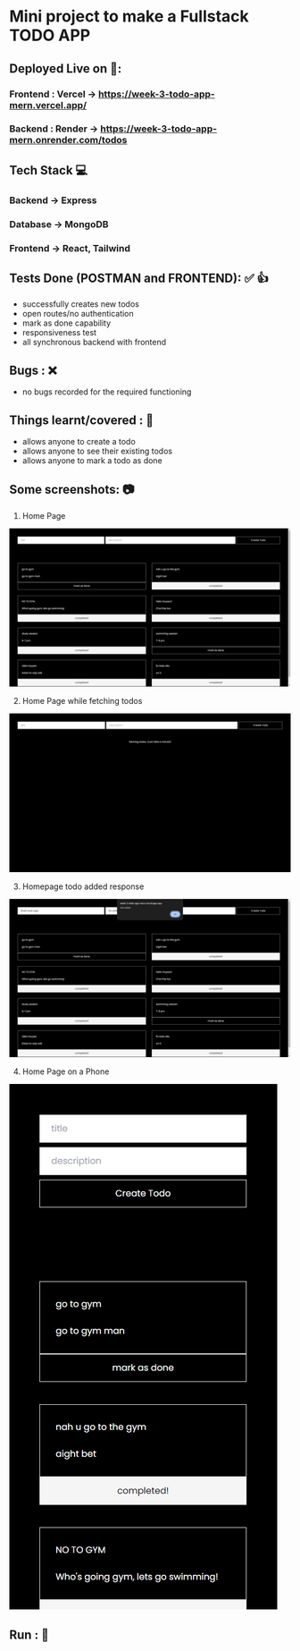 # Mini project to make a Fullstack TODO APP 

## Deployed Live on 🚀:
### Frontend : Vercel -> https://week-3-todo-app-mern.vercel.app/
### Backend : Render -> https://week-3-todo-app-mern.onrender.com/todos

## Tech Stack 💻
### Backend -> Express
### Database -> MongoDB
### Frontend -> React, Tailwind


## Tests Done (POSTMAN and FRONTEND): ✅ 👍
- successfully creates new todos
- open routes/no authentication
- mark as done capability
- responsiveness test
- all synchronous backend with frontend



## Bugs : ❌
- no bugs recorded for the required functioning


## Things learnt/covered : 🎊
- allows anyone to create a todo
- allows anyone to see their existing todos
- allows anyone to mark a todo as done

## Some screenshots: 📷

1. Home Page

![Homepage](/frontend/public/home.png)

2. Home Page while fetching todos

![Homepage-fetching](/frontend/public/home-fetch.png)

3. Homepage todo added response

![todo-added-response](/frontend/public/added-response.png)

4. Home Page on a Phone 

![Homepage-responsive](/frontend/public/home-responsive.png)


## Run : 🚀
<!-- - Create .env in root folder and set the environment variables JWT_SECRET and MONGO_URL
- Run <code> node index.js </code> in root folder -->

